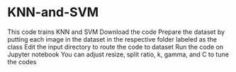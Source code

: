 # KNN-and-SVM
This code trains KNN and SVM 
Download the code
Prepare the dataset by putting each image in the dataset in the respective folder labeled as the class 
Edit the input directory to route the code to dataset
Run the code on Jupyter notebook
You can adjust resize, split ratio, k, gamma, and C to tune the codes
